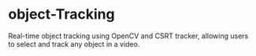 # object-Tracking
Real-time object tracking using OpenCV and CSRT tracker, allowing users to select and track any object in a video.
